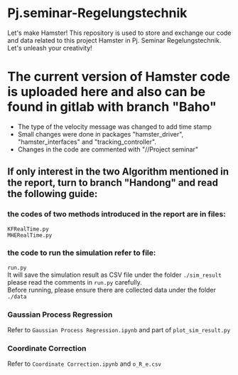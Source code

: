 # Pj.seminar-Regelungstechnik
Let's make Hamster! 
This repository is used to store and exchange our code and data related to this project Hamster in Pj. Seminar Regelungstechnik. Let's unleash your creativity!

# The current version of Hamster code is uploaded here and also can be found in gitlab with branch "Baho"
- The type of the velocity message was changed to add time stamp
- Small changes were done in packages "hamster_driver", "hamster_interfaces" and "tracking_controller".
- Changes in the code are commented with "//Project seminar"



## If only interest in the two Algorithm mentioned in the report, turn to branch "Handong" and read the following guide:
### the codes of two methods introduced in the report are in files:
`KFRealTime.py`\
`MHERealTime.py`

### the code to run the simulation refer to file:
`run.py`\
It will save the simulation result as CSV file under the folder `./sim_result` \
please read the comments in `run.py` carefully.\
Before running, please ensure there are collected data under the folder `./data`

### Gaussian Process Regression
Refer to `Gaussian Process Regression.ipynb` and part of `plot_sim_result.py`

### Coordinate Correction
Refer to `Coordinate Correction.ipynb` and `o_R_e.csv`
